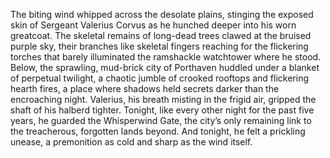 The biting wind whipped across the desolate plains, stinging the exposed skin of Sergeant Valerius Corvus as he hunched deeper into his worn greatcoat.  The skeletal remains of long-dead trees clawed at the bruised purple sky, their branches like skeletal fingers reaching for the flickering torches that barely illuminated the ramshackle watchtower where he stood.  Below, the sprawling, mud-brick city of Porthaven huddled under a blanket of perpetual twilight, a chaotic jumble of crooked rooftops and flickering hearth fires, a place where shadows held secrets darker than the encroaching night.  Valerius, his breath misting in the frigid air, gripped the shaft of his halberd tighter.  Tonight, like every other night for the past five years, he guarded the Whisperwind Gate, the city’s only remaining link to the treacherous, forgotten lands beyond.  And tonight, he felt a prickling unease, a premonition as cold and sharp as the wind itself.
